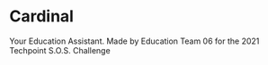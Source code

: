 # Cardinal
Your Education Assistant. Made by Education Team 06 for the 2021 Techpoint S.O.S. Challenge
